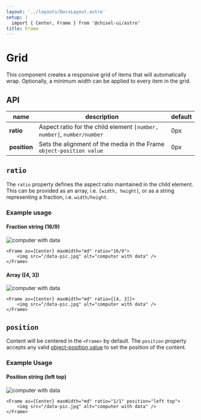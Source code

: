 ```yaml
---
layout: '../layouts/DocsLayout.astro'
setup: |
  import { Center, Frame } from '@chisel-ui/astro'
title: Frame
---
```


# Grid

This component creates a responsive grid of items that will automatically wrap. Optionally, a minimum width can be applied to every item in the grid.

## API

| name             | description                                                            | default |
| ---------------- | ---------------------------------------------------------------------- | ------- |
| **ratio**        | Aspect ratio for the child element `[number, number]`, `number/number` | 0px     |
| **position**     | Sets the alignment of the media in the Frame `object-position value`   | 0px     |

## `ratio`

The `ratio` property defines the aspect ratio maintained in the child element. This can be provided as an array, i.e. `[width, height]`, or as a string representing a fraction, i.e. `width/height`.

### Example usage

#### Fraction string (16/9)

<Frame as={Center} maxWidth="md" ratio="16/9">
    <img src="/data-pic.jpg" alt="computer with data" />
</Frame>

```astro
<Frame as={Center} maxWidth="md" ratio="16/9">
    <img src="/data-pic.jpg" alt="computer with data" />
</Frame>
```

#### Array ([4, 3])

<Frame as={Center} maxWidth="md" ratio={[4, 3]}>
    <img src="/data-pic.jpg" alt="computer with data" />
</Frame>

```astro
<Frame as={Center} maxWidth="md" ratio={[4, 3]}>
    <img src="/data-pic.jpg" alt="computer with data" />
</Frame>
```

## `position`

Content will be centered in the `<Frame>` by default. The `position` property accepts any valid [object-position value](https://developer.mozilla.org/en-US/docs/Web/CSS/object-position) to set the position of the content.

### Example Usage

#### Position string (left top)

<Frame as={Center} maxWidth="md" ratio="1/1" position="left top">
    <img src="/data-pic.jpg" alt="computer with data" />
</Frame>

```astro
<Frame as={Center} maxWidth="md" ratio="1/1" position="left top">
    <img src="/data-pic.jpg" alt="computer with data" />
</Frame>
```
